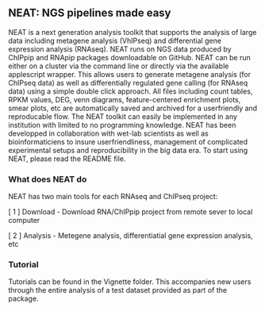 ## NEAT: NGS pipelines made easy

NEAT is a next generation analysis toolkit that supports the analysis of large data including metagene analysis (VhIPseq) and differential gene expression analysis (RNAseq). 
NEAT runs on NGS data produced by ChIPpip and RNApip packages downloadable on GitHub.
NEAT can be run either on a cluster via the command line or directly via the available applescript wrapper. This allows users to generate metagene analysis (for ChIPseq data) as well as differentially regulated gene calling (for RNAseq data) using a simple double click approach. All files including count tables, RPKM values, DEG, venn diagrams, feature-centered enrichment plots, smear plots, etc are automatically saved and archived for a userfriendly and reproducable flow. 
The NEAT toolkit can easily be implemented in any institution with limited to no programming knowledge.
NEAT has been developped in collaboration with wet-lab scientists as well as bioinformaticiens to insure userfriendliness, management of complicated experimental setups and reproducibility in the big data era.
To start using NEAT, please read the README file.


### What does NEAT do
NEAT has two main tools for each RNAseq and ChIPseq project:

[ 1 ]       Download  -  Download RNA/ChIPpip project from remote sever to local computer

[ 2 ]       Analysis  -  Metegene analysis, differentiatial gene expression analysis, etc


### Tutorial
Tutorials can be found in the Vignette folder. This accompanies new users through the entire analysis of a test dataset provided as part of the package.

